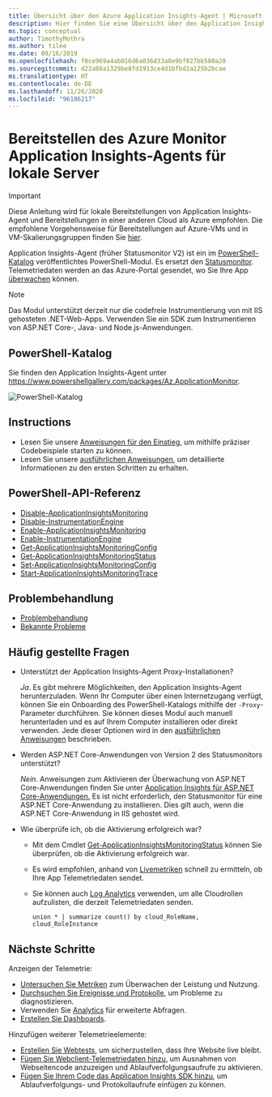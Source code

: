 ```yaml
---
title: Übersicht über den Azure Application Insights-Agent | Microsoft-Dokumentation
description: Hier finden Sie eine Übersicht über den Application Insights-Agent. Überwachen Sie die Websiteleistung ohne erneute Bereitstellung der Website. Funktioniert mit ASP.NET-Web-Apps, die lokal, auf virtuellen Computern oder in Azure gehostet werden.
ms.topic: conceptual
author: TimothyMothra
ms.author: tilee
ms.date: 09/16/2019
ms.openlocfilehash: f0ce969a4ab016d6a036d33a0e9bf027bb580a20
ms.sourcegitcommit: d22a86a1329be8fd1913ce4d1bfbd2a125b2bcae
ms.translationtype: HT
ms.contentlocale: de-DE
ms.lasthandoff: 11/26/2020
ms.locfileid: "96186217"
---
```

# <a name="deploy-azure-monitor-application-insights-agent-for-on-premises-servers"></a>Bereitstellen des Azure Monitor Application Insights-Agents für lokale Server

> [!IMPORTANT]
> Diese Anleitung wird für lokale Bereitstellungen von Application Insights-Agent und Bereitstellungen in einer anderen Cloud als Azure empfohlen. Die empfohlene Vorgehensweise für Bereitstellungen auf Azure-VMs und in VM-Skalierungsgruppen finden Sie [hier](./azure-vm-vmss-apps.md).

Application Insights-Agent (früher Statusmonitor V2) ist ein im [PowerShell-Katalog](https://www.powershellgallery.com/packages/Az.ApplicationMonitor) veröffentlichtes PowerShell-Modul.
Es ersetzt den [Statusmonitor](./monitor-performance-live-website-now.md).
Telemetriedaten werden an das Azure-Portal gesendet, wo Sie Ihre App [überwachen](./app-insights-overview.md) können.

> [!NOTE]
> Das Modul unterstützt derzeit nur die codefreie Instrumentierung von mit IIS gehosteten .NET-Web-Apps. Verwenden Sie ein SDK zum Instrumentieren von ASP.NET Core-, Java- und Node.js-Anwendungen.

## <a name="powershell-gallery"></a>PowerShell-Katalog

Sie finden den Application Insights-Agent unter https://www.powershellgallery.com/packages/Az.ApplicationMonitor.

![PowerShell-Katalog](https://img.shields.io/powershellgallery/v/Az.ApplicationMonitor.svg?color=Blue&label=Current%20Version&logo=PowerShell&style=for-the-badge)


## <a name="instructions"></a>Instructions
- Lesen Sie unsere [Anweisungen für den Einstieg](status-monitor-v2-get-started.md), um mithilfe präziser Codebeispiele starten zu können.
- Lesen Sie unsere [ausführlichen Anweisungen](status-monitor-v2-detailed-instructions.md), um detaillierte Informationen zu den ersten Schritten zu erhalten.

## <a name="powershell-api-reference"></a>PowerShell-API-Referenz
- [Disable-ApplicationInsightsMonitoring](./status-monitor-v2-api-reference.md#disable-applicationinsightsmonitoring)
- [Disable-InstrumentationEngine](./status-monitor-v2-api-reference.md#disable-instrumentationengine)
- [Enable-ApplicationInsightsMonitoring](./status-monitor-v2-api-reference.md#enable-applicationinsightsmonitoring)
- [Enable-InstrumentationEngine](./status-monitor-v2-api-reference.md#enable-instrumentationengine)
- [Get-ApplicationInsightsMonitoringConfig](./status-monitor-v2-api-reference.md#get-applicationinsightsmonitoringconfig)
- [Get-ApplicationInsightsMonitoringStatus](./status-monitor-v2-api-reference.md#get-applicationinsightsmonitoringstatus)
- [Set-ApplicationInsightsMonitoringConfig](./status-monitor-v2-api-reference.md#set-applicationinsightsmonitoringconfig)
- [Start-ApplicationInsightsMonitoringTrace](./status-monitor-v2-api-reference.md#start-applicationinsightsmonitoringtrace)

## <a name="troubleshooting"></a>Problembehandlung
- [Problembehandlung](status-monitor-v2-troubleshoot.md)
- [Bekannte Probleme](status-monitor-v2-troubleshoot.md#known-issues)


## <a name="faq"></a>Häufig gestellte Fragen

- Unterstützt der Application Insights-Agent Proxy-Installationen?

  *Ja*. Es gibt mehrere Möglichkeiten, den Application Insights-Agent herunterzuladen. Wenn Ihr Computer über einen Internetzugang verfügt, können Sie ein Onboarding des PowerShell-Katalogs mithilfe der `-Proxy`-Parameter durchführen.
Sie können dieses Modul auch manuell herunterladen und es auf Ihrem Computer installieren oder direkt verwenden.
Jede dieser Optionen wird in den [ausführlichen Anweisungen](status-monitor-v2-detailed-instructions.md) beschrieben.

- Werden ASP.NET Core-Anwendungen von Version 2 des Statusmonitors unterstützt?

  *Nein*. Anweisungen zum Aktivieren der Überwachung von ASP.NET Core-Anwendungen finden Sie unter [Application Insights für ASP.NET Core-Anwendungen.](./asp-net-core.md) Es ist nicht erforderlich, den Statusmonitor für eine ASP.NET Core-Anwendung zu installieren. Dies gilt auch, wenn die ASP.NET Core-Anwendung in IIS gehostet wird.

- Wie überprüfe ich, ob die Aktivierung erfolgreich war?

  - Mit dem Cmdlet [Get-ApplicationInsightsMonitoringStatus](./status-monitor-v2-api-reference.md#get-applicationinsightsmonitoringstatus) können Sie überprüfen, ob die Aktivierung erfolgreich war.
  - Es wird empfohlen, anhand von [Livemetriken](./live-stream.md) schnell zu ermitteln, ob Ihre App Telemetriedaten sendet.

  - Sie können auch [Log Analytics](../log-query/log-analytics-tutorial.md) verwenden, um alle Cloudrollen aufzulisten, die derzeit Telemetriedaten senden.
      ```Kusto
      union * | summarize count() by cloud_RoleName, cloud_RoleInstance
      ```

## <a name="next-steps"></a>Nächste Schritte

Anzeigen der Telemetrie:

* [Untersuchen Sie Metriken](../platform/metrics-charts.md) zum Überwachen der Leistung und Nutzung.
* [Durchsuchen Sie Ereignisse und Protokolle](./diagnostic-search.md), um Probleme zu diagnostizieren.
* Verwenden Sie [Analytics](../log-query/log-query-overview.md) für erweiterte Abfragen.
* [Erstellen Sie Dashboards](./overview-dashboard.md).

Hinzufügen weiterer Telemetrieelemente:

* [Erstellen Sie Webtests](monitor-web-app-availability.md), um sicherzustellen, dass Ihre Website live bleibt.
* [Fügen Sie Webclient-Telemetriedaten hinzu](./javascript.md), um Ausnahmen von Webseitencode anzuzeigen und Ablaufverfolgungsaufrufe zu aktivieren.
* [Fügen Sie Ihrem Code das Application Insights SDK hinzu](./asp-net.md), um Ablaufverfolgungs- und Protokollaufrufe einfügen zu können.